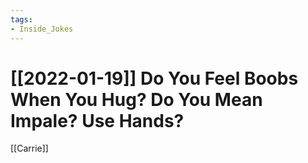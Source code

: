 ```yaml
---
tags:
- Inside_Jokes
---
```


# [[2022-01-19]] Do You Feel Boobs When You Hug? Do You Mean Impale? Use Hands?



[[Carrie]]